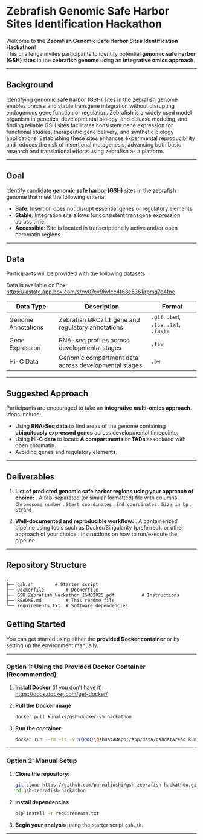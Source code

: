 # Zebrafish Genomic Safe Harbor Sites Identification Hackathon

Welcome to the **Zebrafish Genomic Safe Harbor Sites Identification Hackathon**!  
This challenge invites participants to identify potential **genomic safe harbor (GSH) sites** in the **zebrafish genome** using an **integrative omics approach**.

---
## Background

Identifying genomic safe harbor (GSH) sites in the zebrafish genome enables precise and stable transgene integration without disrupting endogenous gene function or regulation. Zebrafish is a widely used model organism in genetics, developmental biology, and disease modeling, and finding reliable GSH sites facilitates consistent gene expression for functional studies, therapeutic gene delivery, and synthetic biology applications. Establishing these sites enhances experimental reproducibility and reduces the risk of insertional mutagenesis, advancing both basic research and translational efforts using zebrafish as a platform.


---

## Goal

Identify candidate **genomic safe harbor (GSH)** sites in the zebrafish genome that meet the following criteria:

- **Safe**: Insertion does not disrupt essential genes or regulatory elements.
- **Stable**: Integration site allows for consistent transgene expression across time.
- **Accessible**: Site is located in transcriptionally active and/or open chromatin regions.

---

## Data

Participants will be provided with the following datasets:

Data is available on Box: https://iastate.app.box.com/s/rw07ev9hvlcc4f63e5361jrpmq7e4fne 

| Data Type         | Description                                                        | Format                                         |
|-------------------|--------------------------------------------------------------------|------------------------------------------------|
| Genome Annotations| Zebrafish GRCz11 gene and regulatory annotations                   | `.gtf`, `.bed`, `.tsv`, `.txt`, `.fasta`       |
| Gene Expression   | RNA-seq profiles across developmental stages                       | `.tsv`                                         |
| Hi-C Data         | Genomic compartment data across developmental stages               | `.bw`                                          |

---

## Suggested Approach

Participants are encouraged to take an **integrative multi-omics approach**. Ideas include:

- Using **RNA-Seq data** to find areas of the genome containing **ubiquitously expressed genes** across developmental timepoints.
- Using **Hi-C data** to locate **A compartments** or **TADs** associated with open chromatin.
- Avoiding genes and regulatory elements.

---

## Deliverables

1. **List of predicted genomic safe harbor regions using your approach of choice:**
   . A tab-separated (or similar formatted) file with columns:
      . `Chromosome number`
      . `Start coordinates`
      . `End coordinates`
      . `Size in bp`
      . `Strand`
    
2. **Well-documented and reproducible workflow:**
  . A containerized pipeline using tools such as Docker/Singularity (preferred), or other approach of your choice
  . Instructions on how to run/execute the pipeline


---

## Repository Structure

```text
.
├── gsh.sh        # Starter script
├── Dockerfile        # Dockerfile
├── GSH_Zebrafish_Hackathon_ISMB2025.pdf          # Instructions
├── README.md         # This readme file
└── requirements.txt  # Software dependencies
```

## Getting Started

You can get started using either the **provided Docker container** or by setting up the environment manually.

---

### Option 1: Using the Provided Docker Container (Recommended)

1. **Install Docker** (if you don't have it):  
   https://docs.docker.com/get-docker/

2. **Pull the Docker image**:
   ```bash
   docker pull kunalxs/gsh-docker-v5:hackathon
   ```
   
3. **Run the container**:
   ```bash
   docker run --rm -it -v ${PWD}\gshDataRepo:/app/data/gshdatarepo kunalxs/gsh-docker-v5:hackathon
   ```

---

### Option 2: Manual Setup

1. **Clone the repository**:
   ```bash
   git clone https://github.com/parnaljoshi/gsh-zebrafish-hackathon.git  
   cd gsh-zebrafish-hackathon
   ```

2. **Install dependencies**
   ```bash
   pip install -r requirements.txt
   ```

4. **Begin your analysis** using the starter script ```gsh.sh```.

---

